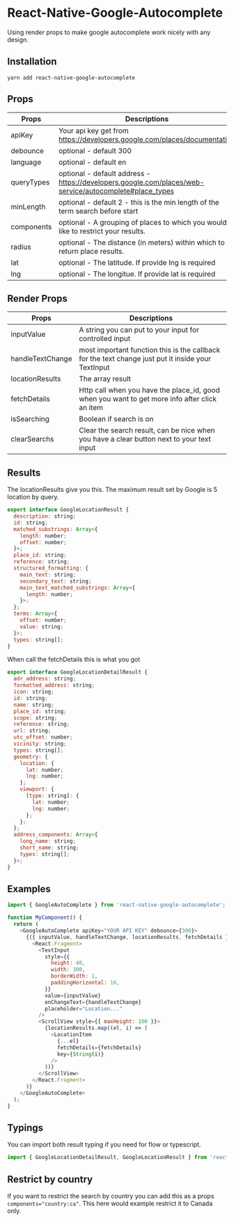 # React-Native-Google-Autocomplete

Using render props to make google autocomplete work nicely with any design.

## Installation

`yarn add react-native-google-autocomplete`


## Props


| Props      | Descriptions                                                                                           |
| ---------- | ------------------------------------------------------------------------------------------------------ |
| apiKey     | Your api key get from https://developers.google.com/places/documentation                               |
| debounce   | optional - default 300                                                                                 |
| language   | optional - default en                                                                                  |
| queryTypes | optional - default address - https://developers.google.com/places/web-service/autocomplete#place_types |
| minLength  | optional - default 2 - this is the min length of the term search before start                          |
| components | optional - A grouping of places to which you would like to restrict your results.                      |
| radius     | optional - The distance (in meters) within which to return place results.                              |
| lat        | optional - The latitude. If provide lng is required                                                    |
| lng        | optional - The longitue. If provide lat is required                                                    |


## Render Props


| Props            | Descriptions                                                                                       |
| ---------------- | -------------------------------------------------------------------------------------------------- |
| inputValue       | A string you can put to your input for controlled input                                            |
| handleTextChange | most important function this is the callback for the text change just put it inside your TextInput |
| locationResults  | The array result                                                                                   |
| fetchDetails     | Http call when you have the place_id, good when you want to get more info after click an item      |
| isSearching      | Boolean if search is on                                                                            |
| clearSearchs     | Clear the search result, can be nice when you have a clear button next to your text input          |

## Results

The locationResults give you this. The maximum result set by Google is 5 location by query.

```js
export interface GoogleLocationResult {
  description: string;
  id: string;
  matched_substrings: Array<{
    length: number;
    offset: number;
  }>;
  place_id: string;
  reference: string;
  structured_formatting: {
    main_text: string;
    secondary_text: string;
    main_text_matched_substrings: Array<{
      length: number;
    }>;
  };
  terms: Array<{
    offset: number;
    value: string;
  }>;
  types: string[];
}
```

When call the fetchDetails this is what you got

```js
export interface GoogleLocationDetailResult {
  adr_address: string;
  formatted_address: string;
  icon: string;
  id: string;
  name: string;
  place_id: string;
  scope: string;
  reference: string;
  url: string;
  utc_offset: number;
  vicinity: string;
  types: string[];
  geometry: {
    location: {
      lat: number;
      lng: number;
    };
    viewport: {
      [type: string]: {
        lat: number;
        lng: number;
      };
    };
  };
  address_components: Array<{
    long_name: string;
    short_name: string;
    types: string[];
  }>;
}
```

## Examples

```js
import { GoogleAutoComplete } from 'react-native-google-autocomplete';

function MyComponent() {
  return (
    <GoogleAutoComplete apiKey="YOUR API KEY" debounce={300}>
      {({ inputValue, handleTextChange, locationResults, fetchDetails }) => (
        <React.Fragment>
          <TextInput
            style={{
              height: 40,
              width: 300,
              borderWidth: 1,
              paddingHorizontal: 16,
            }}
            value={inputValue}
            onChangeText={handleTextChange}
            placeholder="Location..."
          />
          <ScrollView style={{ maxHeight: 100 }}>
            {locationResults.map((el, i) => (
              <LocationItem
                {...el}
                fetchDetails={fetchDetails}
                key={String(i)}
              />
            ))}
          </ScrollView>
        </React.Fragment>
      )}
    </GoogleAutoComplete>
  );
}
```

## Typings

You can import both result typing if you need for flow or typescript.

```js
import { GoogleLocationDetailResult, GoogleLocationResult } from 'react-native-google-autocomplete';
```

## Restrict by country

If you want to restrict the search by country you can add this as a props `components="country:ca"`. This here would example restrict it to Canada only.